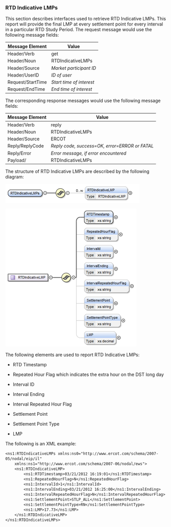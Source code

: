 ### RTD Indicative LMPs

This section describes interfaces used to retrieve RTD Indicative
LMPs. This report will provide the final LMP at every settlement point
for every interval in a particular RTD Study Period. The request
message would use the following message fields:

| <span class="mark">Message Element</span> | <span class="mark">Value</span> |
|-------------------------------------------|---------------------------------|
| Header/Verb                               | get                             |
| Header/Noun                               | RTDIndicativeLMPs               |
| Header/Source                             | *Market participant ID*         |
| Header/UserID                             | *ID of user*                    |
| Request/StartTime                         | *Start time of interest*        |
| Request/EndTime                           | *End time of interest*          |

The corresponding response messages would use the following message
fields:

| <span class="mark">Message Element</span> | <span class="mark">Value</span>                |
|-------------------------------------------|------------------------------------------------|
| Header/Verb                               | reply                                          |
| Header/Noun                               | RTDIndicativeLMPs                              |
| Header/Source                             | ERCOT                                          |
| Reply/ReplyCode                           | *Reply code, success=OK, error=ERROR or FATAL* |
| Reply/Error                               | *Error message, if error encountered*          |
| Payload/                                  | RTDIndicativeLMPs                              |

The structure of RTD Indicative LMPs are described by the following
diagram:

![RTDIndicativeLMPs Structure](../Images/RTDIndicativeLMPs_Structure.png)

![RTDIndicativeLMP Structure](../Images/RTDIndicativeLMP_Structure.png)

The following elements are used to report RTD Indicative LMPs:

- RTD Timestamp

- Repeated Hour Flag which indicates the extra hour on the DST long day

- Interval ID

- Interval Ending

- Interval Repeated Hour Flag

- Settlement Point

- Settlement Point Type

- LMP

The following is an XML example:

~~~
<ns1:RTDIndicativeLMPs xmlns:ns0="http://www.ercot.com/schema/2007-05/nodal/eip/il"
    xmlns:ns1="http://www.ercot.com/schema/2007-06/nodal/ews">
    <ns1:RTDIndicativeLMP>
        <ns1:RTDTimestamp>03/21/2012 16:19:01</ns1:RTDTimestamp>
        <ns1:RepeatedHourFlag>N</ns1:RepeatedHourFlag>
        <ns1:IntervalId>1</ns1:IntervalId>
        <ns1:IntervalEnding>03/21/2012 16:25:00</ns1:IntervalEnding>
        <ns1:IntervalRepeatedHourFlag>N</ns1:IntervalRepeatedHourFlag>
        <ns1:SettlementPoint>STLP_ALL</ns1:SettlementPoint>
        <ns1:SettlementPointType>RN</ns1:SettlementPointType>
        <ns1:LMP>17.73</ns1:LMP>
    </ns1:RTDIndicativeLMP>
</ns1:RTDIndicativeLMPs>
~~~

